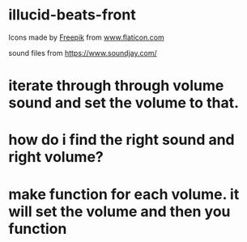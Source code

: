 

# illucid-beats-front

Icons made by <a href="https://www.flaticon.com/authors/freepik" title="Freepik">Freepik</a> from <a href="https://www.flaticon.com/" title="Flaticon"> www.flaticon.com</a>

sound files from https://www.soundjay.com/

# iterate through through volume sound and set the volume to that. 
# how do i find the right sound and right volume?

# make function for each volume. it will set the volume and then you function